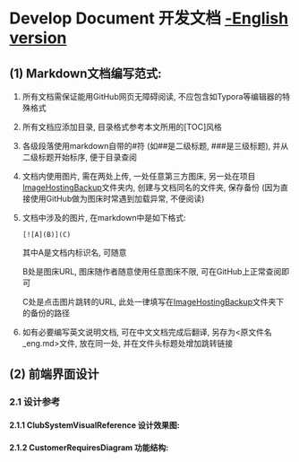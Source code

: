 # Develop Document 开发文档 [-English version](.\README_eng.md)



## (1) Markdown文档编写范式:

1. 所有文档需保证能用GitHub网页无障碍阅读, 不应包含如Typora等编辑器的特殊格式

2. 所有文档应添加目录, 目录格式参考本文所用的[TOC]风格

3. 各级段落使用markdown自带的#符 (如##是二级标题, ###是三级标题), 并从二级标题开始标序, 便于目录查阅

4. 文档内使用图片, 需在两处上传, 一处任意第三方图床, 另一处在项目[ImageHostingBackup](.\ImageHostingBackup)文件夹内, 创建与文档同名的文件夹, 保存备份 (因为直接使用GitHub做为图床时常遇到加载异常, 不便阅读)

5. 文档中涉及的图片, 在markdown中是如下格式:

   ```
   [![A](B)](C)
   ```

   其中A是文档内标识名, 可随意

   B处是图床URL, 图床随作者随意使用任意图床不限, 可在GitHub上正常查阅即可

   C处是点击图片跳转的URL, 此处一律填写在[ImageHostingBackup](.\ImageHostingBackup)文件夹下的备份的路径

6. 如有必要编写英文说明文档, 可在中文文档完成后翻译, 另存为<原文件名_eng.md>文件, 放在同一处, 并在文件头标题处增加跳转链接

## (2) 前端界面设计

### 2.1 设计参考

#### 2.1.1 ClubSystemVisualReference 设计效果图:

#### 2.1.2 CustomerRequiresDiagram 功能结构:


